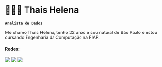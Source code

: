 # 👩🏻‍💻   Thais Helena

**`Analista de Dados`**

Me chamo Thais Helena, tenho 22 anos e sou natural de São Paulo e estou cursando Engenharia da Computação na FIAP. 

<div>
  <h4>Redes:</h4>
  <a href="https://www.linkedin.com/in/thais-helena-vieira/" target="_blank"><img src="https://img.shields.io/badge/LinkedIn-0077B5?style=for-the-badge&logo=linkedin&logoColor=white" target="_blank"></a>
  <a href="https://www.instagram.com/__thiiss/" target="_blank"><img src="https://img.shields.io/badge/Instagram-E4405F?style=for-the-badge&logo=instagram&logoColor=white" target="_blank"></a>
  <a href="thaais.helena.ferreira@outlook.com" target="_blank"><img src="https://img.shields.io/badge/Gmail-D14836?style=for-the-badge&logo=gmail&logoColor=white" target="_blank"></a>
</div>
<h2></h2>
